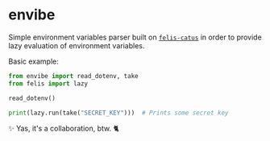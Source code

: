 # envibe

Simple environment variables parser built on [`felis-catus`](https://github.com/LeeeeT/felis) in order to provide lazy evaluation of environment variables.

Basic example:
```python
from envibe import read_dotenv, take
from felis import lazy

read_dotenv()

print(lazy.run(take("SECRET_KEY")))  # Prints some secret key
```

✨ Yas, it's a collaboration, btw. 🐈
